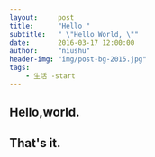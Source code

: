 ```yaml
---
layout:     post
title:      "Hello "
subtitle:   " \"Hello World, \""
date:       2016-03-17 12:00:00
author:     "niushu"
header-img: "img/post-bg-2015.jpg"
tags:
    - 生活 -start
---
```



## Hello,world.
## That's it.




